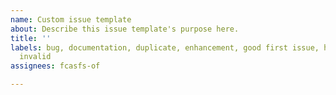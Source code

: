 ```yaml
---
name: Custom issue template
about: Describe this issue template's purpose here.
title: ''
labels: bug, documentation, duplicate, enhancement, good first issue, help wanted,
  invalid
assignees: fcasfs-of

---
```



